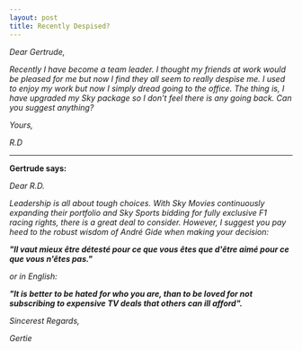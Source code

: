 ```yaml
---
layout: post
title: Recently Despised?
---
```



*Dear Gertrude,*

*Recently I have become a team leader. I thought my friends at work would be pleased for me but now I find they all seem to really despise me.*
*I used to enjoy my work but now I simply dread going to the office.*
*The thing is, I have upgraded my Sky package so I don’t feel there is any going back. Can you suggest anything?*

*Yours,*

*R.D*

******

**Gertrude says:**

*Dear R.D.*

*Leadership is all about tough choices.  With Sky Movies continuously expanding their portfolio and Sky Sports bidding for fully exclusive F1 racing rights, there is a great deal to consider.   However, I suggest you pay heed to the robust wisdom of André Gide when making your decision:*

***"Il vaut mieux être détesté pour ce que vous êtes que d'être aimé pour ce que vous n'êtes pas."***

*or in English:*

***"It is better to be hated for who you are, than to be loved for not subscribing to expensive TV deals that others can ill afford".***

*Sincerest Regards,*

*Gertie*
